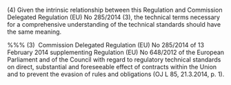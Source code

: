 (4) Given the intrinsic relationship between this Regulation and Commission Delegated Regulation (EU) No 285/2014 (3), the technical terms necessary for a comprehensive understanding of the technical standards should have the same meaning.

%%% (3)  Commission Delegated Regulation (EU) No 285/2014 of 13 February 2014 supplementing Regulation (EU) No 648/2012 of the European Parliament and of the Council with regard to regulatory technical standards on direct, substantial and foreseeable effect of contracts within the Union and to prevent the evasion of rules and obligations (OJ L 85, 21.3.2014, p. 1).